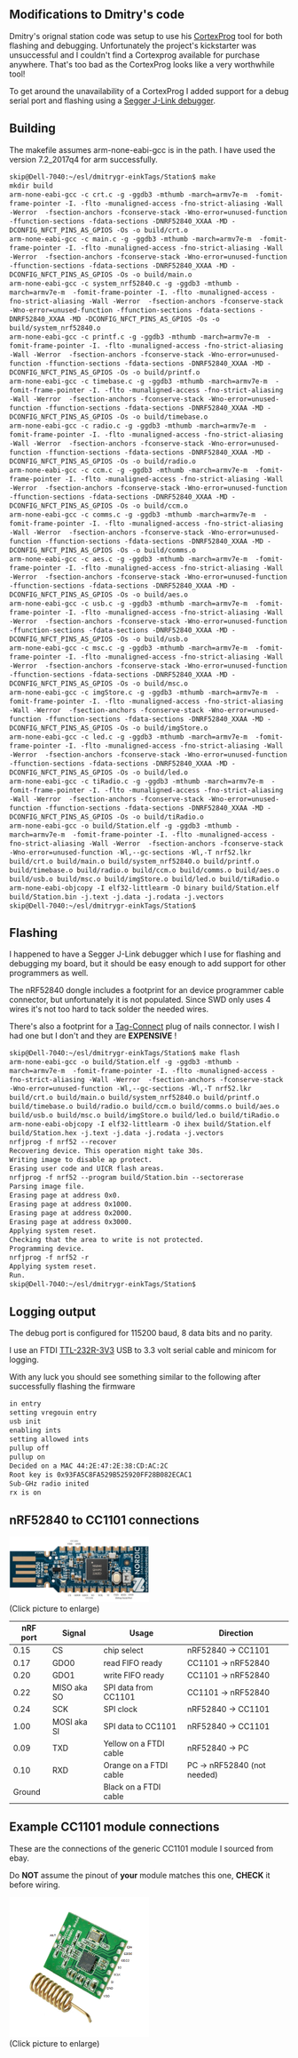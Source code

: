 ## Modifications to Dmitry's code

Dmitry's orignal station code was setup to use his [CortexProg](https://cortexprog.com/) tool
for both flashing and debugging.  Unfortunately the project's kickstarter
was unsuccessful and I couldn't find a Cortexprog available for purchase 
anywhere.  That's too bad as the CortexProg looks like a very worthwhile tool!

To get around the unavailability of a CortexProg I added support for a debug 
serial port and flashing using a [Segger J-Link debugger](https://www.segger.com/products/debug-probes/j-link/).

## Building

The makefile assumes arm-none-eabi-gcc is in the path.  I have used the version 
7.2_2017q4 for arm successfully. 

````
skip@Dell-7040:~/esl/dmitrygr-einkTags/Station$ make
mkdir build
arm-none-eabi-gcc -c crt.c -g -ggdb3 -mthumb -march=armv7e-m  -fomit-frame-pointer -I. -flto -munaligned-access -fno-strict-aliasing -Wall -Werror  -fsection-anchors -fconserve-stack -Wno-error=unused-function -ffunction-sections -fdata-sections -DNRF52840_XXAA -MD -DCONFIG_NFCT_PINS_AS_GPIOS -Os -o build/crt.o
arm-none-eabi-gcc -c main.c -g -ggdb3 -mthumb -march=armv7e-m  -fomit-frame-pointer -I. -flto -munaligned-access -fno-strict-aliasing -Wall -Werror  -fsection-anchors -fconserve-stack -Wno-error=unused-function -ffunction-sections -fdata-sections -DNRF52840_XXAA -MD -DCONFIG_NFCT_PINS_AS_GPIOS -Os -o build/main.o
arm-none-eabi-gcc -c system_nrf52840.c -g -ggdb3 -mthumb -march=armv7e-m  -fomit-frame-pointer -I. -flto -munaligned-access -fno-strict-aliasing -Wall -Werror  -fsection-anchors -fconserve-stack -Wno-error=unused-function -ffunction-sections -fdata-sections -DNRF52840_XXAA -MD -DCONFIG_NFCT_PINS_AS_GPIOS -Os -o build/system_nrf52840.o
arm-none-eabi-gcc -c printf.c -g -ggdb3 -mthumb -march=armv7e-m  -fomit-frame-pointer -I. -flto -munaligned-access -fno-strict-aliasing -Wall -Werror  -fsection-anchors -fconserve-stack -Wno-error=unused-function -ffunction-sections -fdata-sections -DNRF52840_XXAA -MD -DCONFIG_NFCT_PINS_AS_GPIOS -Os -o build/printf.o
arm-none-eabi-gcc -c timebase.c -g -ggdb3 -mthumb -march=armv7e-m  -fomit-frame-pointer -I. -flto -munaligned-access -fno-strict-aliasing -Wall -Werror  -fsection-anchors -fconserve-stack -Wno-error=unused-function -ffunction-sections -fdata-sections -DNRF52840_XXAA -MD -DCONFIG_NFCT_PINS_AS_GPIOS -Os -o build/timebase.o
arm-none-eabi-gcc -c radio.c -g -ggdb3 -mthumb -march=armv7e-m  -fomit-frame-pointer -I. -flto -munaligned-access -fno-strict-aliasing -Wall -Werror  -fsection-anchors -fconserve-stack -Wno-error=unused-function -ffunction-sections -fdata-sections -DNRF52840_XXAA -MD -DCONFIG_NFCT_PINS_AS_GPIOS -Os -o build/radio.o
arm-none-eabi-gcc -c ccm.c -g -ggdb3 -mthumb -march=armv7e-m  -fomit-frame-pointer -I. -flto -munaligned-access -fno-strict-aliasing -Wall -Werror  -fsection-anchors -fconserve-stack -Wno-error=unused-function -ffunction-sections -fdata-sections -DNRF52840_XXAA -MD -DCONFIG_NFCT_PINS_AS_GPIOS -Os -o build/ccm.o
arm-none-eabi-gcc -c comms.c -g -ggdb3 -mthumb -march=armv7e-m  -fomit-frame-pointer -I. -flto -munaligned-access -fno-strict-aliasing -Wall -Werror  -fsection-anchors -fconserve-stack -Wno-error=unused-function -ffunction-sections -fdata-sections -DNRF52840_XXAA -MD -DCONFIG_NFCT_PINS_AS_GPIOS -Os -o build/comms.o
arm-none-eabi-gcc -c aes.c -g -ggdb3 -mthumb -march=armv7e-m  -fomit-frame-pointer -I. -flto -munaligned-access -fno-strict-aliasing -Wall -Werror  -fsection-anchors -fconserve-stack -Wno-error=unused-function -ffunction-sections -fdata-sections -DNRF52840_XXAA -MD -DCONFIG_NFCT_PINS_AS_GPIOS -Os -o build/aes.o
arm-none-eabi-gcc -c usb.c -g -ggdb3 -mthumb -march=armv7e-m  -fomit-frame-pointer -I. -flto -munaligned-access -fno-strict-aliasing -Wall -Werror  -fsection-anchors -fconserve-stack -Wno-error=unused-function -ffunction-sections -fdata-sections -DNRF52840_XXAA -MD -DCONFIG_NFCT_PINS_AS_GPIOS -Os -o build/usb.o
arm-none-eabi-gcc -c msc.c -g -ggdb3 -mthumb -march=armv7e-m  -fomit-frame-pointer -I. -flto -munaligned-access -fno-strict-aliasing -Wall -Werror  -fsection-anchors -fconserve-stack -Wno-error=unused-function -ffunction-sections -fdata-sections -DNRF52840_XXAA -MD -DCONFIG_NFCT_PINS_AS_GPIOS -Os -o build/msc.o
arm-none-eabi-gcc -c imgStore.c -g -ggdb3 -mthumb -march=armv7e-m  -fomit-frame-pointer -I. -flto -munaligned-access -fno-strict-aliasing -Wall -Werror  -fsection-anchors -fconserve-stack -Wno-error=unused-function -ffunction-sections -fdata-sections -DNRF52840_XXAA -MD -DCONFIG_NFCT_PINS_AS_GPIOS -Os -o build/imgStore.o
arm-none-eabi-gcc -c led.c -g -ggdb3 -mthumb -march=armv7e-m  -fomit-frame-pointer -I. -flto -munaligned-access -fno-strict-aliasing -Wall -Werror  -fsection-anchors -fconserve-stack -Wno-error=unused-function -ffunction-sections -fdata-sections -DNRF52840_XXAA -MD -DCONFIG_NFCT_PINS_AS_GPIOS -Os -o build/led.o
arm-none-eabi-gcc -c tiRadio.c -g -ggdb3 -mthumb -march=armv7e-m  -fomit-frame-pointer -I. -flto -munaligned-access -fno-strict-aliasing -Wall -Werror  -fsection-anchors -fconserve-stack -Wno-error=unused-function -ffunction-sections -fdata-sections -DNRF52840_XXAA -MD -DCONFIG_NFCT_PINS_AS_GPIOS -Os -o build/tiRadio.o
arm-none-eabi-gcc -o build/Station.elf -g -ggdb3 -mthumb -march=armv7e-m  -fomit-frame-pointer -I. -flto -munaligned-access -fno-strict-aliasing -Wall -Werror  -fsection-anchors -fconserve-stack -Wno-error=unused-function -Wl,--gc-sections -Wl,-T nrf52.lkr build/crt.o build/main.o build/system_nrf52840.o build/printf.o build/timebase.o build/radio.o build/ccm.o build/comms.o build/aes.o build/usb.o build/msc.o build/imgStore.o build/led.o build/tiRadio.o
arm-none-eabi-objcopy -I elf32-littlearm -O binary build/Station.elf build/Station.bin -j.text -j.data -j.rodata -j.vectors
skip@Dell-7040:~/esl/dmitrygr-einkTags/Station$
````

## Flashing

I happened to have a Segger J-Link debugger which I use for flashing and
debugging my board, but it should be easy enough to add support for other 
programmers as well.

The nRF52840 dongle includes a footprint for an device programmer cable 
connector, but unfortunately it is not populated.  Since SWD only uses 4 wires
it's not too hard to tack solder the needed wires.

There's also a footprint for a [Tag-Connect](https://www.digikey.com/en/products/detail/tag-connect-llc/TC2050-IDC/2605366?utm_adgroup=&utm_source=google&utm_medium=cpc&utm_campaign=PMax%20Shopping_Product_Low%20ROAS%20Categories&utm_term=&utm_content=&utm_id=go_cmp-20243063506_adg-_ad-__dev-c_ext-_prd-2605366_sig-CjwKCAiAmsurBhBvEiwA6e-WPNWAEUe767qzWz7LBTrVi5Yp0nkL3_ebQTLieOhB_ZLUX4Is6SrZzRoCg68QAvD_BwE&gad_source=1&gclid=CjwKCAiAmsurBhBvEiwA6e-WPNWAEUe767qzWz7LBTrVi5Yp0nkL3_ebQTLieOhB_ZLUX4Is6SrZzRoCg68QAvD_BwE) plug of nails
connector.  I wish I had one but I don't and they are **EXPENSIVE** !

````
skip@Dell-7040:~/esl/dmitrygr-einkTags/Station$ make flash
arm-none-eabi-gcc -o build/Station.elf -g -ggdb3 -mthumb -march=armv7e-m  -fomit-frame-pointer -I. -flto -munaligned-access -fno-strict-aliasing -Wall -Werror  -fsection-anchors -fconserve-stack -Wno-error=unused-function -Wl,--gc-sections -Wl,-T nrf52.lkr build/crt.o build/main.o build/system_nrf52840.o build/printf.o build/timebase.o build/radio.o build/ccm.o build/comms.o build/aes.o build/usb.o build/msc.o build/imgStore.o build/led.o build/tiRadio.o
arm-none-eabi-objcopy -I elf32-littlearm -O ihex build/Station.elf build/Station.hex -j.text -j.data -j.rodata -j.vectors
nrfjprog -f nrf52 --recover
Recovering device. This operation might take 30s.
Writing image to disable ap protect.
Erasing user code and UICR flash areas.
nrfjprog -f nrf52 --program build/Station.bin --sectorerase
Parsing image file.
Erasing page at address 0x0.
Erasing page at address 0x1000.
Erasing page at address 0x2000.
Erasing page at address 0x3000.
Applying system reset.
Checking that the area to write is not protected.
Programming device.
nrfjprog -f nrf52 -r
Applying system reset.
Run.
skip@Dell-7040:~/esl/dmitrygr-einkTags/Station$
````

## Logging output

The debug port is configured for 115200 baud, 8 data bits and no parity.

I use an FTDI [TTL-232R-3V3](https://www.digikey.com/product-detail/en/ftdi-future-technology-devices-international-ltd/TTL-232R-3V3/768-1015-ND/1836393) 
USB to 3.3 volt serial cable and minicom for logging.

With any luck you should see something similar to the following after successfully 
flashing the firmware

````
in entry
setting vregouin entry
usb init
enabling ints
setting allowed ints
pullup off
pullup on
Decided on a MAC 44:2E:47:2E:38:CD:AC:2C
Root key is 0x93FA5C8FA529B525920FF28B082ECAC1
Sub-GHz radio inited
rx is on
````

## nRF52840 to CC1101 connections

<img src="https://github.com/skiphansen/dmitrygr-einkTags/blob/master/assets/nRF52840-CC1101-connections.png" width=50%><br>
(Click picture to enlarge)

|nRF port | Signal | Usage | Direction |
|-|-|-|-|
0.15 | CS | chip select | nRF52840 -> CC1101 |
0.17 | GDO0 | read FIFO ready| CC1101 -> nRF52840 |
0.20 | GDO1 | write FIFO ready| CC1101 -> nRF52840 |
0.22 | MISO aka SO | SPI data from CC1101 | CC1101 -> nRF52840 |
0.24 | SCK  | SPI clock | nRF52840 -> CC1101 |
1.00 | MOSI aka SI | SPI data to CC1101 | nRF52840 -> CC1101 |
0.09 | TXD | Yellow on a FTDI cable | nRF52840 -> PC |
0.10 | RXD | Orange on a FTDI cable | PC -> nRF52840 (not needed) |
Ground | | Black on a FTDI cable||

## Example CC1101 module connections

These are the connections of the generic CC1101 module I sourced from ebay.

Do **NOT** assume the pinout of **your** module matches this one, **CHECK** it before wiring.

<img src="https://github.com/skiphansen/dmitrygr-einkTags/blob/master/assets/ebay_cc1101_pinout.png" width=50%><br>
(Click picture to enlarge)

